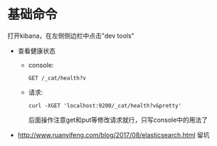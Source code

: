 # 基础命令
打开kibana，在左侧侧边栏中点击"dev tools"
- 查看健康状态
    - console:

        `GET /_cat/health?v`
    - 请求:

        `curl -XGET 'localhost:9200/_cat/health?v&pretty'`
        
        后面操作注意get和put等修改请求就行，只写console中的用法了
- http://www.ruanyifeng.com/blog/2017/08/elasticsearch.html 留坑